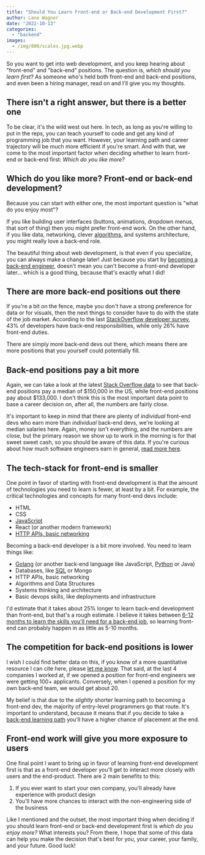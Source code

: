 ```yaml
---
title: "Should You Learn Front-end or Back-end Development First?"
author: Lane Wagner
date: "2022-10-13"
categories: 
  - "backend"
images:
  - /img/800/scales.jpg.webp
---
```


So you want to get into web development, and you keep hearing about "front-end" and "back-end" positions. The question is, *which should you learn first*? As someone who's held both front-end and back-end positions, and even been a hiring manager, read on and I'll give you my thoughts.

## There isn't a right answer, but there is a better one

To be clear, it's the wild west out here. In tech, as long as you're willing to put in the reps, you can teach yourself to code and get any kind of programming job that you want. However, your learning path and career trajectory will be much more efficient if you're smart. And with that, we come to the most important factor when deciding whether to learn front-end or back-end first: *Which do you like more?*

## Which do you like more? Front-end or back-end development?

Because you can start with either one, the most important question is "what do you enjoy most"?

If you like building user interfaces (buttons, animations, dropdown menus, that sort of thing) then you might prefer front-end work. On the other hand, if you like data, networking, clever [algorithms](https://boot.dev/learn/learn-algorithms), and systems architecture, you might really love a back-end role.

The beautiful thing about web development, is that even if you specialize, you can always make a change later! Just because you start by [becoming a back-end engineer](/backend/become-backend-developer), doesn't mean you can't become a front-end developer later... which is a good thing, because that's exactly what I did!

## There are more back-end positions out there

If you're a bit on the fence, maybe you don't have a strong preference for data or for visuals, then the next things to consider have to do with the state of the job market. According to the last [StackOverflow developer survey](https://survey.stackoverflow.co/2022/#developer-profile-developer-roles), 43% of developers have back-end responsibilities, while only 26% have front-end duties.

There are simply more back-end devs out there, which means there are more positions that you yourself could potentially fill.

## Back-end positions pay a bit more

Again, we can take a look at the latest [Stack Overflow data](https://survey.stackoverflow.co/2022/#salary-united-states) to see that back-end positions pay a median of $150,000 in the US, while front-end positions pay about $133,000. I don't think this is the most important data point to base a career decision on, after all, the numbers are fairly close. 

It's important to keep in mind that there are plenty of *individual* front-end devs who earn more than *individual* back-end devs, we're looking at median salaries here. Again, money isn't everything, and the numbers are close, but the primary reason we show up to work in the morning is for that sweet sweet cash, so you should be aware of this data. If you're curious about how much software engineers earn in general, [read more here](/jobs/how-much-do-software-engineers-make).

## The tech-stack for front-end is smaller

One point in favor of starting with front-end development is that the amount of technologies you need to learn is fewer, at least by a bit. For example, the critical technologies and concepts for many front-end devs include:

* HTML
* CSS
* [JavaScript](https://boot.dev/learn/learn-javascript)
* React (or another modern framework)
* [HTTP APIs, basic networking](https://boot.dev/learn/learn-http)

Becoming a back-end developer is a bit more involved. You need to learn things like:

* [Golang](https://boot.dev/learn/learn-golang) (or another back-end language like JavaScript, [Python](https://boot.dev/learn/learn-python) or Java)
* Databases, like [SQL](https://boot.dev/learn/learn-sql) or Mongo
* HTTP APIs, basic networking
* Algorithms and Data Structures
* Systems thinking and architecture
* Basic devops skills, like deployments and infrastructure

I'd estimate that it takes about 25% longer to learn back-end development than front-end, but that's a rough estimate. I believe it takes between [6-12 months to learn the skills you'll need for a back-end job](/backend/how-long-to-become-backend-dev/), so learning front-end can probably happen in as little as 5-10 months.

## The competition for back-end positions is lower

I wish I could find better data on this, if you know of a more quantitative resource I can cite here, please [let me know](/contact). That said, at the last 4 companies I worked at, if we opened a position for front-end engineers we were getting 100+ applicants. Conversely, when I opened a position for my own back-end team, we would get about 20.

My belief is that due to the *slightly* shorter learning path to becoming a front-end dev, the majority of entry-level programmers go that route. It's important to understand, because it means that if you decide to take a [back-end learning path](https://boot.dev/tracks/computer-science) you'll have a higher chance of placement at the end. 

## Front-end work will give you more exposure to users

One final point I want to bring up in favor of learning front-end development first is that as a front-end developer you'll get to interact more closely with users and the end-product. There are 2 main benefits to this:

1. If you ever want to start your own company, you'll already have experience with product design
2. You'll have more chances to interact with the non-engineering side of the business

Like I mentioned and the outset, the most important thing when deciding if you should learn front-end or back-end development first is *which do you enjoy more?* What interests you? From there, I hope that some of this data can help you make the decision that's best for you, your career, your family, and your future. Good luck!
